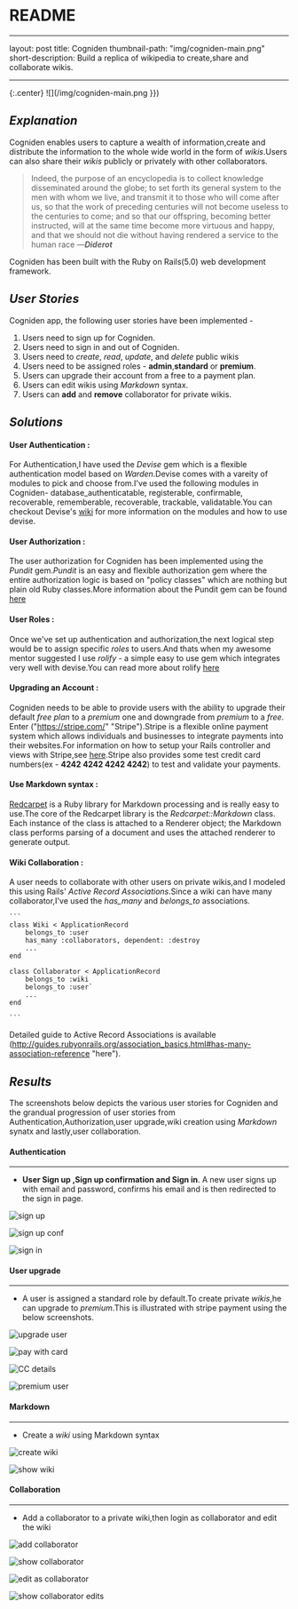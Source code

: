 # README

---
layout: post
title: Cogniden
thumbnail-path: "img/cogniden-main.png"
short-description: Build a replica of wikipedia to create,share and collaborate wikis.

---

{:.center}
![](/img/cogniden-main.png }})

## _Explanation_

Cogniden enables users to capture a wealth of information,create and distribute the information to the whole wide world in the form of _wikis_.Users can also share their _wikis_ publicly or privately with other collaborators.
>Indeed, the purpose of an encyclopedia is to collect knowledge disseminated around the globe; to set forth its general system to the men with whom we live, and transmit it to those who will come after us, so that the work of preceding centuries will not become useless to the centuries to come; and so that our offspring, becoming better instructed, will at the same time become more virtuous and happy, and that we should not die without having rendered a service to the human race
—***Diderot***

Cogniden has been built with the Ruby on Rails(5.0) web development framework.


## _User Stories_

Cogniden app, the following user stories have been implemented -

1. Users need to sign up for Cogniden.
2. Users need to sign in and out of Cogniden.
3. Users need to _create_, _read_, _update_, and _delete_ public wikis
4. Users need to be assigned roles - **admin**,**standard** or **premium**.
5. Users can upgrade their account from a free to a payment plan.
6. Users can edit wikis using _Markdown_ syntax.
7. Users can **add** and **remove** collaborator for private wikis.

## _Solutions_

#### User Authentication : 
For Authentication,I have used the _Devise_ gem which is a flexible authentication model based on _Warden_.Devise comes with a vareity of modules to pick and choose from.I've used the following modules in Cogniden- database_authenticatable, registerable, confirmable, recoverable, rememberable, recoverable, trackable, validatable.You can checkout Devise's [wiki](https://github.com/plataformatec/devise/wiki "devise wiki") for more information on the modules and how to use devise.

#### User Authorization : 
The user authorization for Cogniden has been implemented using the _Pundit_ gem._Pundit_ is an easy and flexible authorization gem where the entire authorization logic is based on "policy classes" which are nothing but plain old Ruby classes.More information about the Pundit gem can be found [here](http://www.rubydoc.info/gems/pundit "pundit gem")

#### User Roles : 
Once we've set up authentication and authorization,the next logical step would be to assign specific _roles_ to users.And thats when my awesome mentor suggested I use *_rolify_* - a simple easy to use gem which integrates very well with devise.You can read more about rolify [here](https://github.com/RolifyCommunity/rolify "rolify github")

#### Upgrading an Account : 
Cogniden needs to be able to provide users with the ability to upgrade their default _free plan_ to a _premium_ one and downgrade from _premium_ to a _free_. Enter ("https://stripe.com/" "Stripe").Stripe is a flexible online payment system which allows individuals and businesses to integrate payments into their websites.For information on how to setup your Rails controller and views with Stripe,see [here](https://stripe.com/docs "stripe").Stripe also provides some test credit card numbers(ex - **4242 4242 4242 4242**) to test and validate your payments.

#### Use Markdown syntax : 
[Redcarpet](https://github.com/vmg/redcarpet "Redcarpet") is a Ruby library for Markdown processing and is really easy to use.The core of the Redcarpet library is the _Redcarpet::Markdown_ class. Each instance of the class is attached to a Renderer object; the Markdown class performs parsing of a document and uses the attached renderer to generate output.

#### Wiki Collaboration : 
A user needs to collaborate with other users on private wikis,and I modeled this using Rails' _Active Record Associations_.Since a wiki can have many collaborator,I've used the *has_many* and *belongs_to* associations.
    
    ```
    class Wiki < ApplicationRecord
        belongs_to :user
        has_many :collaborators, dependent: :destroy
        ...
    end

    class Collaborator < ApplicationRecord
        belongs_to :wiki
        belongs_to :user`
        ...
    end
    
    ```
    

Detailed guide to Active Record Associations is available (http://guides.rubyonrails.org/association_basics.html#has-many-association-reference "here").

## _Results_

The screenshots below depicts the various user stories for Cogniden and the grandual progression of user stories from Authentication,Authorization,user upgrade,wiki creation using _Markdown_ synatx and lastly,user collaboration.

#### Authentication
--------------------
* **User Sign up ,Sign up confirmation and Sign in**.
A new user signs up with email and password, confirms his email and is then redirected to the sign in page.

![sign up](/img/signup.png "Sign Up")

![sign up conf](/img/signupconfirmation.png "Sign Up Confirmation")

![sign in](/img/signin.png "Sign Up Confirmation")

#### User upgrade
------------------
* A user is assigned a standard role by default.To create private _wikis_,he can upgrade to _premium_.This is illustrated with stripe payment using the below screenshots.

![upgrade user](/img/upgradeuser.png "Upgrade User")

![pay with card](/img/paywithcard.png "Pay With Card")

![CC details](/img/stripepayment.png "CC details")

![premium user](/img/premiumuser.png "Premium User")

#### Markdown
------------------
* Create a _wiki_ using Markdown syntax

![create wiki](/img/markdownsyntax.png "create wiki")

![show wiki](/img/markdownsyntax_confirmation.png "show wiki")

#### Collaboration
------------------
* Add a collaborator to a private wiki,then login as collaborator and edit the wiki

![add collaborator](/img/addcollaborator.png "add collaborator")

![show collaborator](/img/collaboratoradded.png "show collaborator")

![edit as collaborator](/img/collaboratoredited.png "edit as collaborator")

![show collaborator edits](/img/showeditsforcollaborator.png "show collaborator edits")


